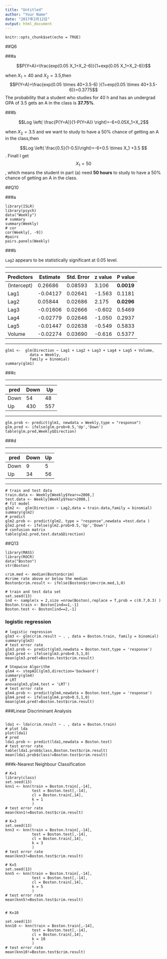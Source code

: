 ```yaml
---
title: "Untitled"
author: "Your Name"
date: "2017年2月12日"
output: html_document
---
```


```{r setup, include=FALSE}
knitr::opts_chunk$set(echo = TRUE)
```

##Q6

###a

$$P(Y=A)=\frac{exp(0.05 X_1+X_2-6)}{1+exp(0.05  X_1+X_2-6)}$$

when $X_1=40$ and $X_2=3.5$,then $$P(Y=A)=\frac{exp(0.05 \times 40+3.5-6) }{1+exp(0.05 \times 40+3.5-6)}=0.3775$$
The probability that a student who studies for 40 h and
has an undergrad GPA of 3.5 gets an A in the class is **37.75%**.

###b

$$Log \left( \frac{P(Y=A)}{1-P(Y=A)} \right)=-6+0.05X_1+X_2$$

when $X_2=3.5$ and we want to study to
have a 50% chance of getting an A in the class,then 

$$Log \left( \frac{0.5}{1-0.5}\right)=-6+0.5 \times X_1 +3.5 $$.
Finall I get $$X_1=50$$, which means the student in part (a) need **50 hours** to study to have a 50% chance of getting an A in the class.


##Q10

###a

```{r, message=FALSE, warning=FALSE}
library(ISLR)
library(psych)
data("Weekly")
# summary
summary(Weekly)
# cor
cor(Weekly[, -9])
#pairs
pairs.panels(Weekly)
```


###b


`Lag2` appears to be statistically significant at 0.05 level.

-----

Predictors|Estimate| Std. Error|z value| P value
----------|--------|-----------|-------|--------
(Intercept)|  0.26686  |  0.08593 |  3.106 | **0.0019**
Lag1  |      -0.04127 |   0.02641 | -1.563|   0.1181   
Lag2  |       0.05844  |  0.02686 |  2.175 |  **0.0296**
Lag3  |      -0.01606  |  0.02666 | -0.602 |  0.5469   
Lag4   |     -0.02779  |  0.02646|  -1.050 |  0.2937   
Lag5    |    -0.01447   | 0.02638|  -0.549 |  0.5833   
Volume |     -0.02274  |  0.03690|  -0.616 |  0.5377   

-----

```{r}
glm1 <-  glm(Direction ~ Lag1 + Lag2 + Lag3 + Lag4 + Lag5 + Volume, 
           data = Weekly,
           family = binomial)
summary(glm1)
```

###c




-----

pred| Down | Up
-----|------|---
Down |  54 | 48
Up  |  430| 557

-----

```{r}
glm.prob <- predict(glm1, newdata = Weekly,type = "response")
glm.pred <- ifelse(glm.prob>0.5,'Up','Down')
table(glm.pred,Weekly$Direction)
```



###d


-----

pred| Down | Up
-----|------|---
Down |  9 | 5
Up  |  34| 56

-----

```{r}
# train and test data
train.data <- Weekly[Weekly$Year<=2008,]
test.data <- Weekly[Weekly$Year>2008,]
# fit model
glm2 <-  glm(Direction ~ Lag2,data = train.data,family = binomial)
summary(glm2)
# predict
glm2.prob <- predict(glm2, type = "response",newdata =test.data )
glm2.pred <- ifelse(glm2.prob>0.5,'Up','Down')
# confusion matrix
table(glm2.pred,test.data$Direction)
```

##Q13

```{r, message=FALSE, warning=FALSE}
library(MASS)
library(ROCR)
data("Boston")
str(Boston)

crim.med <- median(Boston$crim)
#crime rate above or below the median
Boston$crim.result <- ifelse(Boston$crim>crim.med,1,0)

# train and test data set
set.seed(13)
ind <- sample(x = 2,size =nrow(Boston),replace = T,prob = c(0.7,0.3) )
Boston.train <- Boston[ind==1,-1]
Boston.test <- Boston[ind==2,-1]
```

### logistic regression

```{r, message=FALSE, warning=FALSE}
# logistic regression
glm3 <- glm(crim.result ~ . , data = Boston.train, family = binomial)
summary(glm3)
# test error rate
glm3.prob <- predict(glm3,newdata = Boston.test,type = 'response')
glm3.pred <- ifelse(glm3.prob>0.5,1,0)
mean(glm3.pred!=Boston.test$crim.result)

# Stepwise Algorithm
glm4 <- stepAIC(glm3,direction='backward')
summary(glm4)
# LRT
anova(glm3,glm4,test = 'LRT')
# test error rate
glm4.prob <- predict(glm4,newdata = Boston.test,type = 'response')
glm4.pred <- ifelse(glm4.prob>0.5,1,0)
mean(glm4.pred!=Boston.test$crim.result)
```

###Linear Discriminant Analysis

```{r}

lda1 <- lda(crim.result ~ . , data = Boston.train)
# plot lda
plot(lda1)
# pred
lda1.prob <- predict(lda1,newdata = Boston.test)
# test error rate
table(lda1.prob$class,Boston.test$crim.result)
mean(lda1.prob$class!=Boston.test$crim.result)
```


###k-Nearest Neighbour Classification

```{r, message=FALSE, warning=FALSE}
# K=1
library(class)
set.seed(13)
knn1 <- knn(train = Boston.train[,-14],
            test = Boston.test[,-14],
            cl = Boston.train[,14],
            k = 1
            )
# test error rate
mean(knn1!=Boston.test$crim.result)

# K=3
set.seed(13)
knn3 <- knn(train = Boston.train[,-14],
            test = Boston.test[,-14],
            cl = Boston.train[,14],
            k = 3
            )
# test error rate
mean(knn3!=Boston.test$crim.result)

# K=5
set.seed(13)
knn5 <- knn(train = Boston.train[,-14],
            test = Boston.test[,-14],
            cl = Boston.train[,14],
            k = 5
            )
# test error rate
mean(knn5!=Boston.test$crim.result)


# K=10

set.seed(13)
knn10 <- knn(train = Boston.train[,-14],
            test = Boston.test[,-14],
            cl = Boston.train[,14],
            k = 10
            )
# test error rate
mean(knn10!=Boston.test$crim.result)

```


